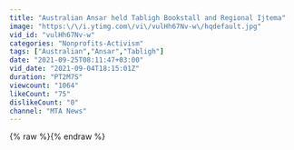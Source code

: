 ```yaml
---
title: "Australian Ansar held Tabligh Bookstall and Regional Ijtema"
image: "https:\/\/i.ytimg.com\/vi\/vulHh67Nv-w\/hqdefault.jpg"
vid_id: "vulHh67Nv-w"
categories: "Nonprofits-Activism"
tags: ["Australian","Ansar","Tabligh"]
date: "2021-09-25T08:11:47+03:00"
vid_date: "2021-09-04T18:15:01Z"
duration: "PT2M7S"
viewcount: "1064"
likeCount: "75"
dislikeCount: "0"
channel: "MTA News"
---
```

{% raw %}{% endraw %}
